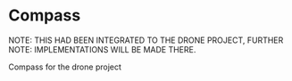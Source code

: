 Compass
=======
NOTE: THIS HAD BEEN INTEGRATED TO THE DRONE PROJECT, FURTHER
NOTE: IMPLEMENTATIONS WILL BE MADE THERE.

Compass for the drone project
